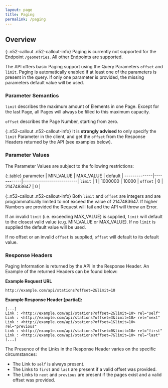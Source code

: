 ```yaml
---
layout: page
title: Paging
permalink: /paging
---
```




## Overview

{:.n52-callout .n52-callout-info}
Paging is currently not supported for the Endpoint `/geometries`. All other Endpoints are supported.

The API offers basic Paging support using the Query Parameters `offset` and `limit`. Paging is automatically enabled if at least one of the parameters is present in the query. If only one parameter is provided, the missing parameters default value will be used.

### Parameter Semantics

`limit` describes the maximum amount of Elements in one Page. Except for the last Page, all Pages will always be filled to this maximum capacity.

`offset` describes the Page Number, starting from zero.

{:.n52-callout .n52-callout-info}
It is **strongly advised** to only specify the `limit` Parameter in the client, and get the `offset` from the Response Headers returned by the API (see examples below). 

### Parameter Values
The Parameter Values are subject to the following restrictions:

{:.table}
parameter     | MIN_VALUE  | MAX_VALUE  | default      |
--------------|------------|---------------------------|
`limit`       | 1          | 1000000    | 10000        | 
`offset`      | 0          | 2147483647 | 0            | 

{:.n52-callout .n52-callout-info}
Both `limit` and `offset` are integers and are programmatically limited to not exceed the value of 2147483647. If higher Numbers are provided the Request will fail and the API will throw an Error.

If an invalid `limit` (i.e. exceeding MAX_VALUE) is supplied, `limit` will default to the closest valid value (e.g. MIN_VALUE or MAX_VALUE). 
If no `limit` is supplied the default value will be used.

If no offset or an invalid `offset` is supplied, `offset` will default to its default value. 

### Response Headers
Paging Information is returned by the API in the Response Header. An Example of the returned Headers can be found below:

**Example Request URL**
```
http://example.com/api/stations?offset=2&limit=10
```

**Example Response Header [partial]:**
```
[...]
Link : <http://example.com/api/stations?offset=2&limit=10> rel="self"
Link : <http://example.com/api/stations?offset=3&limit=10> rel="next"
Link : <http://example.com/api/stations?offset=1&limit=10> rel="previous"
Link : <http://example.com/api/stations?offset=0&limit=10> rel="first"
Link : <http://example.com/api/stations?offset=7&limit=10> rel="last"
[...]
```
The Presence of the Links in the Response Header varies on the specific circumstances:

 - The Link to `self` is always present.
 - The Links to `first` and `last` are present if a valid offset was provided.
 - The Links to `next` and `previous` are present if the pages exist and a valid offset was provided.
